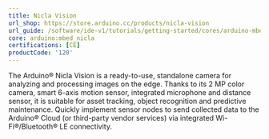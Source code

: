 ```yaml
---
title: Nicla Vision
url_shop: https://store.arduino.cc/products/nicla-vision
url_guide: /software/ide-v1/tutorials/getting-started/cores/arduino-mbed_nicla
core: arduino:mbed_nicla
certifications: [CE]
productCode: '120'
---
```


The Arduino® Nicla Vision is a ready-to-use, standalone camera for analyzing and processing images on the edge. Thanks to its 2 MP color camera, smart 6-axis motion sensor, integrated microphone and distance sensor, it is suitable for asset tracking, object recognition and predictive maintenance. Quickly implement sensor nodes to send collected data to the Arduino® Cloud (or third-party vendor services) via integrated Wi-Fi®/Bluetooth® LE connectivity.
